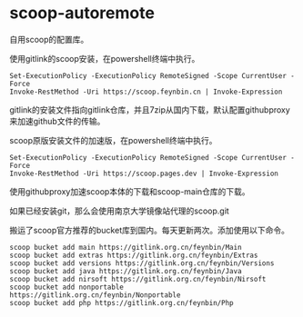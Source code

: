 # scoop-autoremote

自用scoop的配置库。

使用gitlink的scoop安装，在powershell终端中执行。

```
Set-ExecutionPolicy -ExecutionPolicy RemoteSigned -Scope CurrentUser -Force
Invoke-RestMethod -Uri https://scoop.feynbin.cn | Invoke-Expression
```

gitlink的安装文件指向gitlink仓库，并且7zip从国内下载，默认配置githubproxy来加速github文件的传输。



scoop原版安装文件的加速版，在powershell终端中执行。

```
Set-ExecutionPolicy -ExecutionPolicy RemoteSigned -Scope CurrentUser -Force
Invoke-RestMethod -Uri https://scoop.pages.dev | Invoke-Expression
```

使用githubproxy加速scoop本体的下载和scoop-main仓库的下载。

如果已经安装git，那么会使用南京大学镜像站代理的scoop.git



搬运了scoop官方推荐的bucket库到国内。每天更新两次。添加使用以下命令。

```
scoop bucket add main https://gitlink.org.cn/feynbin/Main
scoop bucket add extras https://gitlink.org.cn/feynbin/Extras
scoop bucket add versions https://gitlink.org.cn/feynbin/Versions
scoop bucket add java https://gitlink.org.cn/feynbin/Java
scoop bucket add nirsoft https://gitlink.org.cn/feynbin/Nirsoft
scoop bucket add nonportable https://gitlink.org.cn/feynbin/Nonportable
scoop bucket add php https://gitlink.org.cn/feynbin/Php
```





